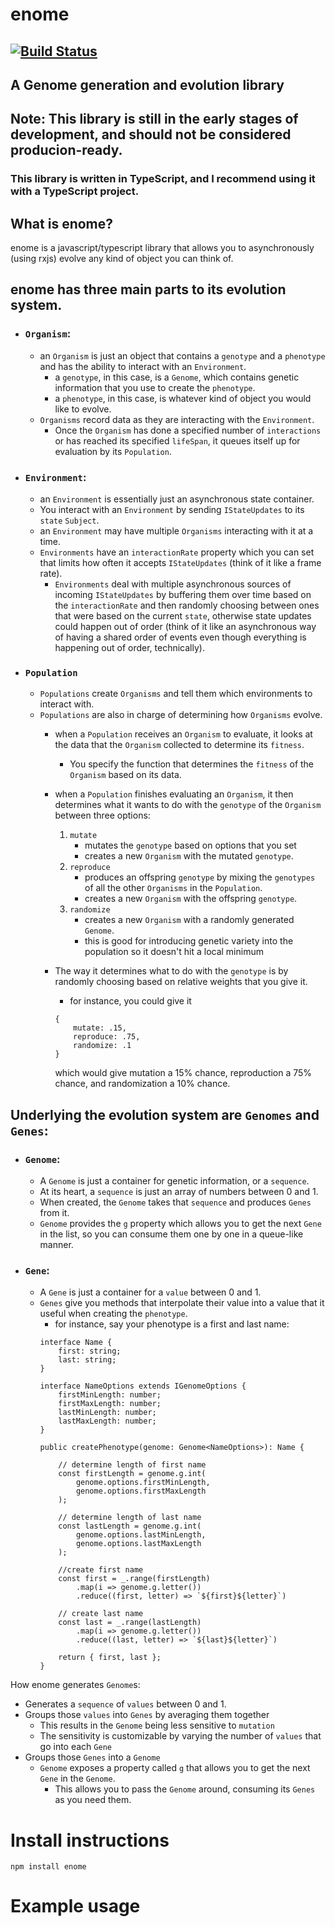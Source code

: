 # enome 
## [![Build Status](https://travis-ci.org/fiberwire/enome.svg?branch=master)](https://travis-ci.org/fiberwire/enome)
## A Genome generation and evolution library

## Note: This library is still in the early stages of development, and should not be considered producion-ready.

### This library is written in TypeScript, and I recommend using it with a TypeScript project.

## What is enome?
enome is a javascript/typescript library that allows you to asynchronously (using rxjs) evolve any kind of object you can think of.

## enome has three main parts to its evolution system.

* ### `Organism`:
    * an `Organism` is just an object that contains a `genotype` and a `phenotype` and has the ability to interact with an `Environment`.
        * a `genotype`, in this case, is a `Genome`, which contains genetic information that you use to create the `phenotype`.
        * a `phenotype`, in this case, is whatever kind of object you would like to evolve.
    * `Organisms` record data as they are interacting with the `Environment`.
        * Once the `Organism` has done a specified number of `interactions` or has reached its specified `lifeSpan`, it queues itself up for evaluation by its `Population`.
    
* ### `Environment`:
    * an `Environment` is essentially just an asynchronous state container.
    * You interact with an `Environment` by sending `IStateUpdates` to its `state` `Subject`.
    * an `Environment` may have multiple `Organisms` interacting with it at a time.
    * `Environments` have an `interactionRate` property which you can set that limits how often it accepts `IStateUpdates` (think of it like a frame rate).
        * `Environments` deal with multiple asynchronous sources of incoming `IStateUpdates` by buffering them over time based on the `interactionRate` and then randomly choosing between ones that were based on the current `state`, otherwise state updates could happen out of order (think of it like an asynchronous way of having a shared order of events even though everything is happening out of order, technically).

* ### `Population`
    * `Populations` create `Organisms` and tell them which environments to interact with.
    * `Populations` are also in charge of determining how `Organisms` evolve.
        * when a `Population` receives an `Organism` to evaluate, it looks at the data that the `Organism` collected to determine its `fitness`.
            * You specify the function that determines the `fitness` of the `Organism` based on its data.
        * when a `Population` finishes evaluating an `Organism`, it then determines what it wants to do with the `genotype` of the `Organism` between three options:
            1. `mutate`
                * mutates the `genotype` based on options that you set
                * creates a new `Organism` with the mutated `genotype`. 
            2. `reproduce`
                * produces an offspring `genotype` by mixing the `genotypes` of all the other `Organisms` in the `Population`. 
                * creates a new `Organism` with the offspring `genotype`. 
            3. `randomize`
                * creates a new `Organism` with a randomly generated `Genome`.
                * this is good for introducing genetic variety into the population so it doesn't hit a local minimum
        * The way it determines what to do with the `genotype` is by randomly choosing based on relative weights that you give it.
            * for instance, you could give it
            
            ```  
            {
                mutate: .15,
                reproduce: .75,
                randomize: .1
            }
            ```

            which would give mutation a 15% chance, reproduction a 75% chance, and randomization a 10% chance.
                

## Underlying the evolution system are `Genomes` and `Genes`:
* ### `Genome`:
    * A `Genome` is just a container for genetic information, or a `sequence`.
    * At its heart, a `sequence` is just an array of numbers between 0 and 1.
    * When created, the `Genome` takes that `sequence` and produces `Genes` from it.
    * `Genome` provides the `g` property which allows you to get the next `Gene` in the list, so you can consume them one by one in a queue-like manner.
* ### `Gene`:
    * A `Gene` is just a container for a `value` between 0 and 1.
    * `Genes` give you methods that interpolate their value into a value that it useful when creating the `phenotype`.
        * for instance, say your phenotype is a first and last name:
        ```
        interface Name {
            first: string;
            last: string;
        }

        interface NameOptions extends IGenomeOptions {
            firstMinLength: number;
            firstMaxLength: number;
            lastMinLength: number;
            lastMaxLength: number;
        }

        public createPhenotype(genome: Genome<NameOptions>): Name {

            // determine length of first name
            const firstLength = genome.g.int(
                genome.options.firstMinLength, 
                genome.options.firstMaxLength
            );

            // determine length of last name
            const lastLength = genome.g.int(
                genome.options.lastMinLength, 
                genome.options.lastMaxLength
            );

            //create first name
            const first = _.range(firstLength)
                .map(i => genome.g.letter())
                .reduce((first, letter) => `${first}${letter}`)

            // create last name
            const last = _.range(lastLength)
                .map(i => genome.g.letter())
                .reduce((last, letter) => `${last}${letter}`)

            return { first, last };
        }
        
        ```

How enome generates `Genome`s:
- Generates a `sequence` of `values` between 0 and 1.
- Groups those `values` into `Genes` by averaging them together
  - This results in the `Genome` being less sensitive to `mutation`
  - The sensitivity is customizable by varying the number of `values` that go into each `Gene`
- Groups those `Genes` into a `Genome`
  - `Genome` exposes a property called `g` that allows you to get the next `Gene` in the `Genome`.
    - This allows you to pass the `Genome` around, consuming its `Genes` as you need them.


# Install instructions
```
npm install enome
```

# Example usage